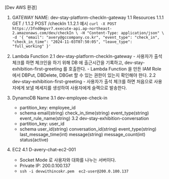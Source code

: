 [Dev AWS 환경]
1. GATEWAY NAME: dev-stay-platform-checkIn-gateway
    1.1 Resources
        1.1.1 GET / 
        1.1.2 POST /checkIn
            1.1.2.1 예시
            ```
                curl -X POST https://3fnd0mpvr7.execute-api.ap-northeast-2.amazonaws.com/dev/checkIn \
                -H "Content-Type: application/json" \
                -d '{
                        "email": "avery@gccompany.co.kr",
                        "event_type": "check_in",
                        "check_in_time": "2024-11-03T07:50:05",
                        "leave_type": "full_working"
                    }'
            ```
2. Lambda Function
    2.1 dev-stay-platform-checkIn-gateway
        - 사용자가 출석 체크를 하면 체크인을 하기 위해 DB 에 출근시간을 기록하고, dev-stay-exhibition-first-greeting 를 호출한다.
        - Lambda Function 을 만든 IAM Role 에서 DBPut, DBDelete, DBGet 할 수 있는 권한이 있는지 확인해야 한다.
    2.2 dev-stay-exhibition-first-greeting
        - 사용자가 출석 체크를 하면 처음으로 사용자에게 보낼 메세지를 생성하여 사용자에게 슬랙으로 발송한다.

3. DynamoDB Name
3.1 dev-employee-check-in
    - partition_key: employee_id
    - schema
        email(string)
        check_in_time(string)
        event_type(string)
        event_rule_name(string)
3.2 dev-stay-exhibition-conversation
    - partition_key: user_id
    - schema
        user_id(string)
        conversation_id(string)
        event_type(string)
        last_message_time(int)
        message(string)
        message_count(int)
        status(active)

4. EC2
    4.1 D-avery-chat-ec2-001
    - Socket Mode 로 사용자와 대화를 나누는 서버이다.
    - Private IP: 200.0.100.137
    - ``` ssh -i devwithincokr.pem  ec2-user@200.0.100.137 ```